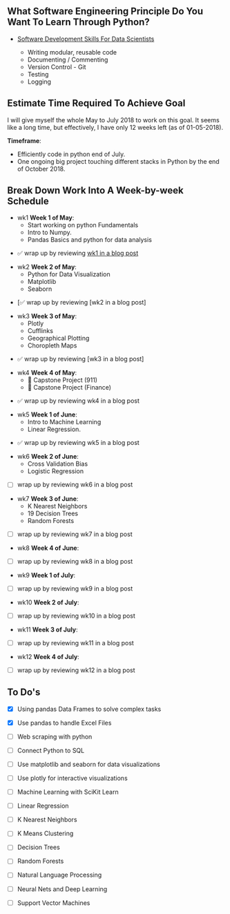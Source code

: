 ## What Software Engineering Principle Do You Want To Learn Through Python?

* [Software Development Skills For Data Scientists]

    * Writing modular, reusable code
    * Documenting / Commenting
    * Version Control - Git
    * Testing
    * Logging

## Estimate Time Required To Achieve Goal

I will give myself the whole May to July 2018 to work on this goal. It seems like a long time, but effectively, I have only 12 weeks left (as of 01-05-2018).

**Timeframe**:
*   Efficiently code in python end of July.
*   One ongoing big project touching different stacks in Python by the end of October 2018.

## Break Down Work Into A Week-by-week Schedule

* wk1 **Week 1 of May**:
    -   Start working on python Fundamentals
    -   Intro to Numpy.
    -   Pandas Basics and python for data analysis
- ✅  wrap up by reviewing [wk1 in a blog post]

* wk2 **Week 2 of May**:
    - Python for Data Visualization
    - Matplotlib
    - Seaborn
- [✅  wrap up by reviewing [wk2 in a blog post]

* wk3 **Week 3 of May**:
    -   Plotly
    -   Cufflinks
    -   Geographical Plotting
    -   Choropleth Maps
- ✅  wrap up by reviewing [wk3 in a blog post]

* wk4 **Week 4 of May**:
    -   📰 Capstone Project (911)
    -   📰 Capstone Project (Finance)

- ✅  wrap up by reviewing wk4 in a blog post

* wk5 **Week 1 of June**:
    -   Intro to Machine Learning
    -   Linear Regression.
- ✅ wrap up by reviewing wk5 in a blog post

* wk6 **Week 2 of June**:
    -   Cross Validation Bias  
    -   Logistic Regression
- [ ]  wrap up by reviewing wk6 in a blog post

* wk7 **Week 3 of June**:
    -   K Nearest Neighbors
    -   19 Decision Trees
    -   Random Forests
- [ ]  wrap up by reviewing wk7 in a blog post

* wk8 **Week 4 of June**:
- [ ]  wrap up by reviewing wk8 in a blog post

* wk9 **Week 1 of July**:
- [ ]  wrap up by reviewing wk9 in a blog post

* wk10 **Week 2 of July**:
- [ ]  wrap up by reviewing wk10 in a blog post

* wk11 **Week 3 of July**:
- [ ]  wrap up by reviewing wk11 in a blog post

* wk12 **Week 4 of July**:
- [ ]  wrap up by reviewing wk12 in a blog post



## To Do's
- [x]  Using pandas Data Frames to solve complex tasks
- [x]  Use pandas to handle Excel Files
- [ ]  Web scraping with python
- [ ]  Connect Python to SQL
- [ ]  Use matplotlib and seaborn for data visualizations
- [ ]  Use plotly for interactive visualizations
- [ ]  Machine Learning with SciKit Learn
- [ ]  Linear Regression
- [ ]  K Nearest Neighbors
- [ ]  K Means Clustering
- [ ]  Decision Trees
- [ ]  Random Forests
- [ ]  Natural Language Processing
- [ ]  Neural Nets and Deep Learning
- [ ]  Support Vector Machines


[Software Development Skills For Data Scientists]: http://treycausey.com/software_dev_skills.html
[Pandas Plotting Documentation]:http://pandas.pydata.org/pandas-docs/version/0.18.1/visualization.html
[wk1 in a blog post]:#
